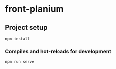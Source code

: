 # front-planium

## Project setup
```
npm install
```

### Compiles and hot-reloads for development
```
npm run serve
```
